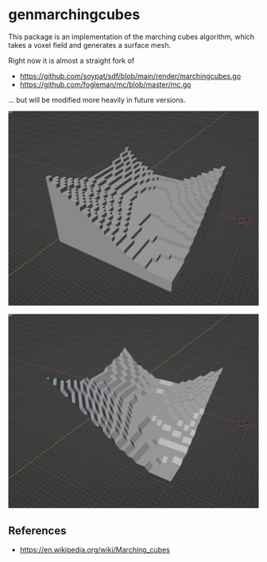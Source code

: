 # genmarchingcubes

This package is an implementation of the marching cubes algorithm, which takes a voxel field and generates a surface mesh.

Right now it is almost a straight fork of
* https://github.com/soypat/sdf/blob/main/render/marchingcubes.go
* https://github.com/fogleman/mc/blob/master/mc.go

... but will be modified more heavily in future versions.

![alt text](https://raw.githubusercontent.com/Flokey82/go_gens/master/genmarchingcubes/images/voxel.png "Example of source voxel terrain")

![alt text](https://raw.githubusercontent.com/Flokey82/go_gens/master/genmarchingcubes/images/marched.png "Example of marched voxel terrain")

## References
* https://en.wikipedia.org/wiki/Marching_cubes